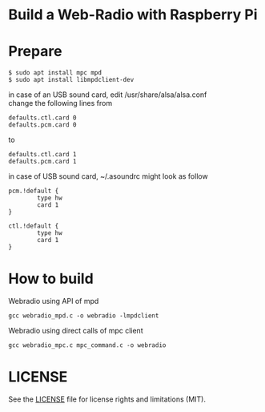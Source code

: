 # Build a Web-Radio with Raspberry Pi
# Prepare
```
$ sudo apt install mpc mpd  
$ sudo apt install libmpdclient-dev  
```
in case of an USB sound card, edit /usr/share/alsa/alsa.conf  
change the following lines from
```
defaults.ctl.card 0
defaults.pcm.card 0
```  
to
```
defaults.ctl.card 1
defaults.pcm.card 1
```
in case of USB sound card, ~/.asoundrc might look as follow
```
pcm.!default {
        type hw
        card 1
}

ctl.!default {
        type hw
        card 1
}
```

# How to build
Webradio using API of mpd
```
gcc webradio_mpd.c -o webradio -lmpdclient
```
Webradio using direct calls of mpc client
```
gcc webradio_mpc.c mpc_command.c -o webradio
```
# LICENSE

See the [LICENSE](../LICENSE.md) file for license rights and limitations (MIT).
